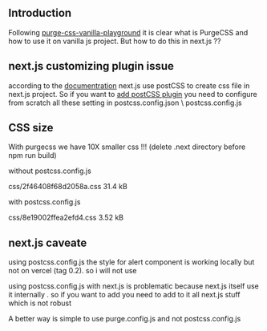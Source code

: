 <h2>Introduction</h2>
Following <a href='https://github.com/NathanKr/purge-css-vanilla-playground'>purge-css-vanilla-playground</a> it is clear what is PurgeCSS and how to use it on vanilla js project. But how to do this in next.js ??

<h2>next.js customizing plugin issue</h2>
according to the <a href='https://nextjs.org/docs/pages/building-your-application/configuring/post-css'>documentration</a> next.js use postCSS to create css file in next.js project. So if you want to <a href='Out of the box, with no configuration, Next.js compiles CSS with the following transformations:'>add postCSS plugin</a> you need to configure from scratch all these setting in postcss.config.json \ postcss.config.js


<h2>CSS size</h2>
<p>With purgecss we have 10X smaller css !!! (delete .next directory before npm run build)</p>

<p>without postcss.config.js</p>
<p>css/2f46408f68d2058a.css               31.4 kB</p>

<p>with postcss.config.js</p>
<p>css/8e19002ffea2efd4.css               3.52 kB</p>


<h2>next.js caveate</h2>
<p>using postcss.config.js the style for alert component is working locally but not on vercel (tag 0.2). so i will not use</p>
<p>using postcss.config.js with next.js is problematic because next.js itself use it internally . so if you want to add you need to add to it all next.js stuff which is not robust</p>
A better way is simple to use purge.config.js and not postcss.config.js